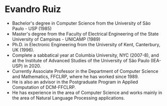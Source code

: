 # Evandro Ruiz
- Bachelor's degree in Computer Science from the University of São Paulo - USP (1985)
- Master's degree from the Faculty of Electrical Engineering of the State University of Campinas - UNICAMP (1989)
- Ph.D. in Electronic Engineering from the University of Kent, Canterbury, UK (1996). 
- Complete a sabbatical year at Columbia University, NYC (2007-8), and at the Institute of Advanced Studies of the University of São Paulo (IEA-USP) in 2020. 
- Currently Associate Professor in the Department of Computer Science and Mathematics, FFCLRP, where he has worked since 1989. 
- He is also an advisor in the Postgraduate Program in Applied Computation of DCM-FFCLRP. 
- He has experience in the area of Computer Science and works mainly in the area of Natural Language Processing applications.
